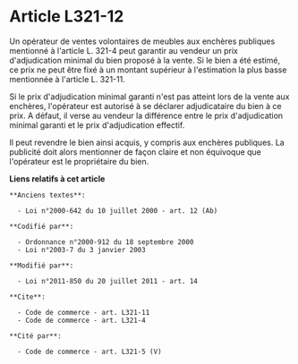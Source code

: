 # Article L321-12

Un opérateur de ventes volontaires de meubles aux enchères publiques mentionné à l'article L. 321-4 peut garantir au vendeur
un prix d'adjudication minimal du bien proposé à la vente. Si le bien a été estimé, ce prix ne peut être fixé à un montant
supérieur à l'estimation la plus basse mentionnée à l'article L. 321-11. 

Si le prix d'adjudication minimal garanti n'est pas atteint lors de la vente aux enchères, l'opérateur est autorisé à se
déclarer adjudicataire du bien à ce prix. A défaut, il verse au vendeur la différence entre le prix d'adjudication minimal
garanti et le prix d'adjudication effectif. 

Il peut revendre le bien ainsi acquis, y compris aux enchères publiques. La publicité doit alors mentionner de façon claire
et non équivoque que l'opérateur est le propriétaire du bien.

**Liens relatifs à cet article**

	**Anciens textes**:

	  - Loi n°2000-642 du 10 juillet 2000 - art. 12 (Ab)

	**Codifié par**:

	  - Ordonnance n°2000-912 du 18 septembre 2000
	  - Loi n°2003-7 du 3 janvier 2003

	**Modifié par**:

	  - Loi n°2011-850 du 20 juillet 2011 - art. 14

	**Cite**:

	  - Code de commerce - art. L321-11
	  - Code de commerce - art. L321-4

	**Cité par**:

	  - Code de commerce - art. L321-5 (V)
